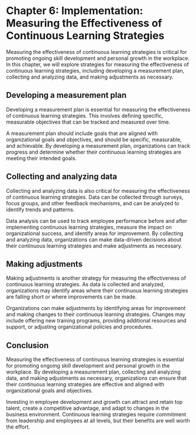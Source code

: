 Chapter 6: Implementation: Measuring the Effectiveness of Continuous Learning Strategies
========================================================================================

Measuring the effectiveness of continuous learning strategies is critical for promoting ongoing skill development and personal growth in the workplace. In this chapter, we will explore strategies for measuring the effectiveness of continuous learning strategies, including developing a measurement plan, collecting and analyzing data, and making adjustments as necessary.

Developing a measurement plan
-----------------------------

Developing a measurement plan is essential for measuring the effectiveness of continuous learning strategies. This involves defining specific, measurable objectives that can be tracked and measured over time.

A measurement plan should include goals that are aligned with organizational goals and objectives, and should be specific, measurable, and achievable. By developing a measurement plan, organizations can track progress and determine whether their continuous learning strategies are meeting their intended goals.

Collecting and analyzing data
-----------------------------

Collecting and analyzing data is also critical for measuring the effectiveness of continuous learning strategies. Data can be collected through surveys, focus groups, and other feedback mechanisms, and can be analyzed to identify trends and patterns.

Data analysis can be used to track employee performance before and after implementing continuous learning strategies, measure the impact on organizational success, and identify areas for improvement. By collecting and analyzing data, organizations can make data-driven decisions about their continuous learning strategies and make adjustments as necessary.

Making adjustments
------------------

Making adjustments is another strategy for measuring the effectiveness of continuous learning strategies. As data is collected and analyzed, organizations may identify areas where their continuous learning strategies are falling short or where improvements can be made.

Organizations can make adjustments by identifying areas for improvement and making changes to their continuous learning strategies. Changes may include offering new training programs, providing additional resources and support, or adjusting organizational policies and procedures.

Conclusion
----------

Measuring the effectiveness of continuous learning strategies is essential for promoting ongoing skill development and personal growth in the workplace. By developing a measurement plan, collecting and analyzing data, and making adjustments as necessary, organizations can ensure that their continuous learning strategies are effective and aligned with organizational goals and objectives.

Investing in employee development and growth can attract and retain top talent, create a competitive advantage, and adapt to changes in the business environment. Continuous learning strategies require commitment from leadership and employees at all levels, but their benefits are well worth the effort.
